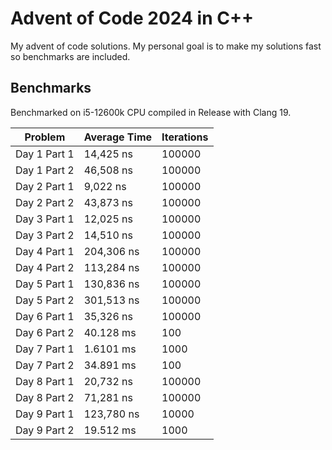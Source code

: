 # Advent of Code 2024 in C++

My advent of code solutions. My personal goal is to make my solutions fast so benchmarks are included.

## Benchmarks

Benchmarked on i5-12600k CPU compiled in Release with Clang 19.

| Problem      | Average Time | Iterations |
|--------------|--------------|------------|
| Day 1 Part 1 | 14,425 ns    | 100000     |
| Day 1 Part 2 | 46,508 ns    | 100000     |
| Day 2 Part 1 | 9,022 ns     | 100000     |
| Day 2 Part 2 | 43,873 ns    | 100000     |
| Day 3 Part 1 | 12,025 ns    | 100000     |
| Day 3 Part 2 | 14,510 ns    | 100000     |
| Day 4 Part 1 | 204,306 ns   | 100000     |
| Day 4 Part 2 | 113,284 ns   | 100000     |
| Day 5 Part 1 | 130,836 ns   | 100000     |
| Day 5 Part 2 | 301,513 ns   | 100000     |
| Day 6 Part 1 | 35,326 ns    | 100000     |
| Day 6 Part 2 | 40.128 ms    | 100        |
| Day 7 Part 1 | 1.6101 ms    | 1000       |
| Day 7 Part 2 | 34.891 ms    | 100        |
| Day 8 Part 1 | 20,732 ns    | 100000     |
| Day 8 Part 2 | 71,281 ns    | 100000     |
| Day 9 Part 1 | 123,780 ns   | 10000      |
| Day 9 Part 2 | 19.512 ms    | 1000       |
